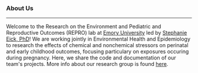 ### About Us
---
Welcome to the Research on the Environment and Pediatric and Reproductive Outcomes (REPRO) lab at [Emory University](https://sph.emory.edu/)  led by [Stephanie Eick, PhD](https://sph.emory.edu/faculty/profile/index.php?FID=stephanie-eick-12810)! We are working jointly in Environmental Health and Epidemiology to research the effects of chemical and nonchemical stressors on perinatal and early childhood outcomes, focusing particulary on exposures occuring during pregnancy. Here, we share the code and documentation of our team's projects. More info about our research group is found [here](https://scholarblogs.emory.edu/repro/).
